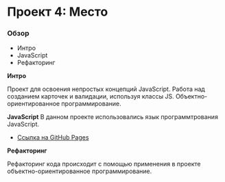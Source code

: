 # Проект 4: Место

### Обзор
* Интро
* JavaScript
* Рефакторинг

**Интро**

Проект для освоения непростых концепций JavaScript. Работа над созданием карточек и валидации, используя классы JS. Объектно-ориентированное программирование. 

**JavaScript**
 В данном проекте использовались язык программтрования JavaScript.
* [Ссылка на GitHub Pages](https://elenasviridova.github.io/mesto/)

**Рефакторинг**

Рефакторинг кода происходит с помощью применения в проекте объектно-ориентированное программирование.